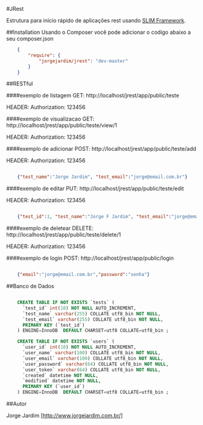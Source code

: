 #JRest

Estrutura para início rápido de aplicações rest usando [SLIM Framework](https://github.com/codeguy/Slim).

##Installation
Usando o Composer você pode adicionar o codigo abaixo a seu composer.json

```json
    {
        "require": {
            "jorgejardim/jrest": "dev-master"
        }
    }

```

##RESTful

####exemplo de listagem
GET: http://localhost/jrest/app/public/teste

HEADER: Authorization: 123456

####exemplo de visualizacao
GET: http://localhost/jrest/app/public/teste/view/1

HEADER: Authorization: 123456

####exemplo de adicionar
POST: http://localhost/jrest/app/public/teste/add

HEADER: Authorization: 123456

```json

    {"test_name":"Jorge Jardim", "test_email":"jorge@email.com.br"}

```

####exemplo de editar
PUT: http://localhost/jrest/app/public/teste/edit

HEADER: Authorization: 123456

```json

    {"test_id":1, "test_name":"Jorge F Jardim", "test_email":"jorge@email.com.br"}

```

####exemplo de deletear
DELETE: http://localhost/jrest/app/public/teste/delete/1

HEADER: Authorization: 123456

####exemplo de login
POST: http://localhost/jrest/app/public/login

```json

    {"email":"jorge@email.com.br","password":"senha"}

```

##Banco de Dados

```sql

    CREATE TABLE IF NOT EXISTS `tests` (
      `test_id` int(10) NOT NULL AUTO_INCREMENT,
      `test_name` varchar(255) COLLATE utf8_bin NOT NULL,
      `test_email` varchar(255) COLLATE utf8_bin NOT NULL,
      PRIMARY KEY (`test_id`)
    ) ENGINE=InnoDB  DEFAULT CHARSET=utf8 COLLATE=utf8_bin ;

    CREATE TABLE IF NOT EXISTS `users` (
      `user_id` int(10) NOT NULL AUTO_INCREMENT,
      `user_name` varchar(100) COLLATE utf8_bin NOT NULL,
      `user_email` varchar(100) COLLATE utf8_bin NOT NULL,
      `user_password` varchar(64) COLLATE utf8_bin NOT NULL,
      `user_token` varchar(64) COLLATE utf8_bin NOT NULL,
      `created` datetime NOT NULL,
      `modified` datetime NOT NULL,
      PRIMARY KEY (`user_id`)
    ) ENGINE=InnoDB  DEFAULT CHARSET=utf8 COLLATE=utf8_bin ;

```

##Autor

Jorge Jardim [http://www.jorgejardim.com.br/]
